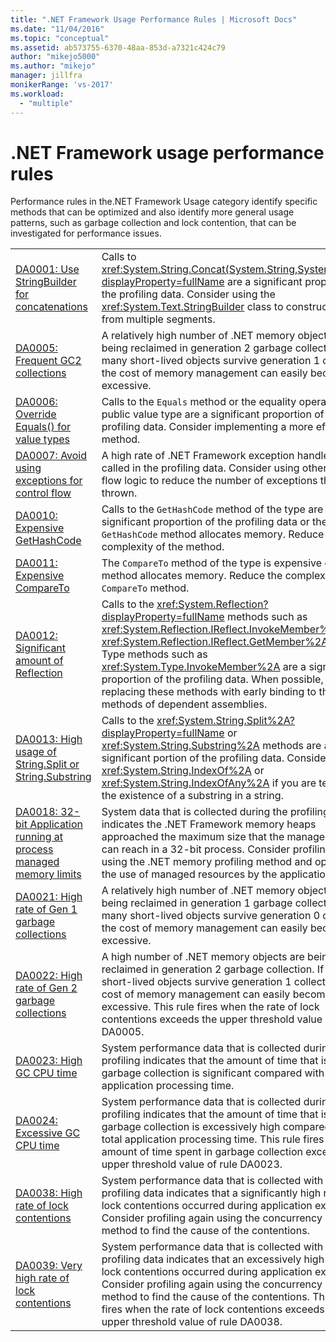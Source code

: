 ```yaml
---
title: ".NET Framework Usage Performance Rules | Microsoft Docs"
ms.date: "11/04/2016"
ms.topic: "conceptual"
ms.assetid: ab573755-6370-48aa-853d-a7321c424c79
author: "mikejo5000"
ms.author: "mikejo"
manager: jillfra
monikerRange: 'vs-2017'
ms.workload:
  - "multiple"
---
```

# .NET Framework usage performance rules
Performance rules in the.NET Framework Usage category identify specific methods that can be optimized and also identify more general usage patterns, such as garbage collection and lock contention, that can be investigated for performance issues.

|||
|-|-|
|[DA0001: Use StringBuilder for concatenations](../profiling/da0001-use-stringbuilder-for-concatenations.md)|Calls to <xref:System.String.Concat(System.String,System.String)?displayProperty=fullName> are a significant proportion of the profiling data. Consider using the <xref:System.Text.StringBuilder> class to construct strings from multiple segments.|
|[DA0005: Frequent GC2 collections](../profiling/da0005-frequent-gc2-collections.md)|A relatively high number of .NET memory objects are being reclaimed in generation 2 garbage collection. If too many short-lived objects survive generation 1 collection, the cost of memory management can easily become excessive.|
|[DA0006: Override Equals() for value types](../profiling/da0006-override-equals-parens-for-value-types.md)|Calls to the `Equals` method or the equality operators of a public value type are a significant proportion of the profiling data. Consider implementing a more efficient method.|
|[DA0007: Avoid using exceptions for control flow](../profiling/da0007-avoid-using-exceptions-for-control-flow.md)|A high rate of .NET Framework exception handlers were called in the profiling data. Consider using other control flow logic to reduce the number of exceptions that are thrown.|
|[DA0010: Expensive GetHashCode](../profiling/da0010-expensive-gethashcode.md)|Calls to the `GetHashCode` method of the type are a significant proportion of the profiling data or the `GetHashCode` method allocates memory. Reduce the complexity of the method.|
|[DA0011: Expensive CompareTo](../profiling/da0011-expensive-compareto.md)|The `CompareTo` method of the type is expensive or the method allocates memory. Reduce the complexity of the `CompareTo` method.|
|[DA0012: Significant amount of Reflection](../profiling/da0012-significant-amount-of-reflection.md)|Calls to the <xref:System.Reflection?displayProperty=fullName> methods such as <xref:System.Reflection.IReflect.InvokeMember%2A> and <xref:System.Reflection.IReflect.GetMember%2A> or to Type methods such as <xref:System.Type.InvokeMember%2A> are a significant proportion of the profiling data. When possible, consider replacing these methods with early binding to the methods of dependent assemblies.|
|[DA0013: High usage of String.Split or String.Substring](../profiling/da0013-high-usage-of-string-split-or-string-substring.md)|Calls to the <xref:System.String.Split%2A?displayProperty=fullName> or <xref:System.String.Substring%2A> methods are a significant portion of the profiling data. Consider using <xref:System.String.IndexOf%2A> or <xref:System.String.IndexOfAny%2A> if you are testing for the existence of a substring in a string.|
|[DA0018: 32-bit Application running at process managed memory limits](../profiling/da0018-32-bit-application-running-at-process-managed-memory-limits.md)|System data that is collected during the profiling run indicates the .NET Framework memory heaps approached the maximum size that the managed heaps can reach in a 32-bit process. Consider profiling again using the .NET memory profiling method and optimizing the use of managed resources by the application.|
|[DA0021: High rate of Gen 1 garbage collections](../profiling/da0021-high-rate-of-gen-1-garbage-collections.md)|A relatively high number of .NET memory objects are being reclaimed in generation 1 garbage collection. If too many short-lived objects survive generation 0 collection, the cost of memory management can easily become excessive.|
|[DA0022: High rate of Gen 2 garbage collections](../profiling/da0022-high-rate-of-gen-2-garbage-collections.md)|A high number of .NET memory objects are being reclaimed in generation 2 garbage collection. If too many short-lived objects survive generation 1 collection, the cost of memory management can easily become excessive. This rule fires when the rate of lock contentions exceeds the upper threshold value of rule DA0005.|
|[DA0023: High GC CPU time](../profiling/da0023-high-gc-cpu-time.md)|System performance data that is collected during profiling indicates that the amount of time that is spent in garbage collection is significant compared with the total application processing time.|
|[DA0024: Excessive GC CPU time](../profiling/da0024-excessive-gc-cpu-time.md)|System performance data that is collected during profiling indicates that the amount of time that is spent in garbage collection is excessively high compared with the total application processing time. This rule fires when the amount of time spent in garbage collection exceeds the upper threshold value of rule DA0023.|
|[DA0038: High rate of lock contentions](../profiling/da0038-high-rate-of-lock-contentions.md)|System performance data that is collected with the profiling data indicates that a significantly high rate of lock contentions occurred during application execution. Consider profiling again using the concurrency profiling method to find the cause of the contentions.|
|[DA0039: Very high rate of lock contentions](../profiling/da0039-very-high-rate-of-lock-contentions.md)|System performance data that is collected with the profiling data indicates that an excessively high rate of lock contentions occurred during application execution. Consider profiling again using the concurrency profiling method to find the cause of the contentions. This rule fires when the rate of lock contentions exceeds the upper threshold value of rule DA0038.|
